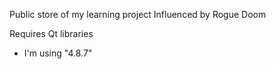 Public store of my learning project
Influenced by Rogue Doom

Requires Qt libraries
- I'm using "4.8.7"
